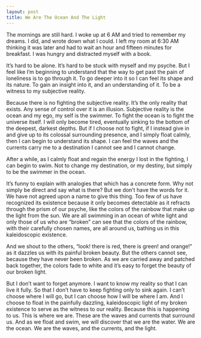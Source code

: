 ```yaml
---
layout: post
title: We Are The Ocean And The Light
---
```


The mornings are still hard. I woke up at 6 AM and tried to remember my dreams. I did, and wrote down what I could. I left my room at 6:30 AM thinking it was later and had to wait an hour and fifteen minutes for breakfast. I was hungry and distracted myself with a book.

It’s hard to be alone. It’s hard to be stuck with myself and my psyche. But I feel like I’m beginning to understand that the way to get past the pain of loneliness is to go through it. To go deeper into it so I can feel its shape and its nature. To gain an insight into it, and an understanding of it. To be a witness to my subjective reality.

Because there is no fighting the subjective reality. It’s the only reality that exists. Any sense of control over it is an illusion. Subjective reality is the ocean and my ego, my self is the swimmer. To fight the ocean is to fight the universe itself. I will only become tired, eventually sinking to the bottom of the deepest, darkest depths. But if I choose not to fight, if I instead give in and give up to its colossal surrounding presence, and I simply float calmly, then I can begin to understand its shape. I can feel the waves and the currents carry me to a destination I cannot see and I cannot change.

After a while, as I calmly float and regain the energy I lost in the fighting, I can begin to swim. Not to change my destination, or my destiny, but simply to be the swimmer in the ocean.

It’s funny to explain with analogies that which has a concrete form. Why not simply be direct and say what is there? But we don’t have the words for it. We have not agreed upon a name to give this thing. Too few of us have recognized its existence because it only becomes detectable as it refracts through the prism of our psyche, like the colors of the rainbow that make up the light from the sun. We are all swimming in an ocean of white light and only those of us who are “broken” can see that the colors of the rainbow, with their carefully chosen names, are all around us, bathing us in this kaleidoscopic existence.

And we shout to the others, “look! there is red, there is green! and orange!” as it dazzles us with its painful broken beauty. But the others cannot see, because they have never been broken. As we are carried away and patched back together, the colors fade to white and it’s easy to forget the beauty of our broken light.

But I don’t want to forget anymore. I want to know my reality so that I can live it fully. So that I don’t have to keep fighting only to sink again. I can’t choose where I will go, but I can choose how I will be where I am. And I choose to float in the painfully dazzling, kaleidoscopic light of my broken existence to serve as the witness to our reality. Because this is happening to us. This is where we are. These are the waves and currents that surround us. And as we float and swim, we will discover that we are the water. We are the ocean. We are the waves, and the currents, and the light.

